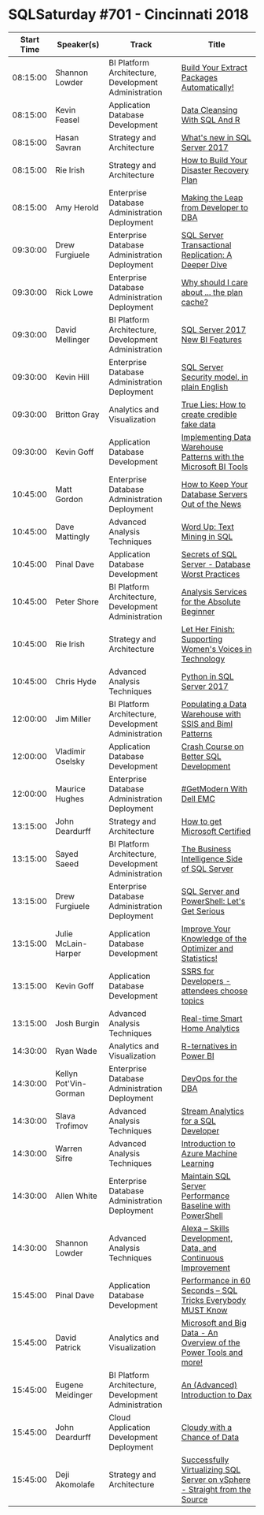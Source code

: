 # SQLSaturday #701 - Cincinnati 2018
Start Time|Speaker(s)|Track|Title
---|---|---|---
08:15:00|Shannon Lowder|BI Platform Architecture, Development  Administration|[Build Your Extract Packages Automatically!](69631.md)
08:15:00|Kevin Feasel|Application  Database Development|[Data Cleansing With SQL And R](69770.md)
08:15:00|Hasan Savran|Strategy and Architecture|[What's new in SQL Server 2017](72773.md)
08:15:00|Rie Irish|Strategy and Architecture|[How to Build Your Disaster Recovery Plan](73133.md)
08:15:00|Amy Herold|Enterprise Database Administration  Deployment|[Making the Leap from Developer to DBA](73178.md)
09:30:00|Drew Furgiuele|Enterprise Database Administration  Deployment|[SQL Server Transactional Replication: A Deeper Dive](69866.md)
09:30:00|Rick Lowe|Enterprise Database Administration  Deployment|[Why should I care about ... the plan cache?](70782.md)
09:30:00|David Mellinger|BI Platform Architecture, Development  Administration|[SQL Server 2017 New BI Features](71006.md)
09:30:00|Kevin Hill|Enterprise Database Administration  Deployment|[SQL Server Security model, in plain English](71369.md)
09:30:00|Britton Gray|Analytics and Visualization|[True Lies: How to create credible fake data](72131.md)
09:30:00|Kevin Goff|Application  Database Development|[Implementing Data Warehouse Patterns with the Microsoft BI Tools](72615.md)
10:45:00|Matt Gordon|Enterprise Database Administration  Deployment|[How to Keep Your Database Servers Out of the News](69594.md)
10:45:00|Dave Mattingly|Advanced Analysis Techniques|[Word Up: Text Mining in SQL](69704.md)
10:45:00|Pinal Dave|Application  Database Development|[Secrets of SQL Server - Database Worst Practices](71291.md)
10:45:00|Peter Shore|BI Platform Architecture, Development  Administration|[Analysis Services for the Absolute Beginner](71429.md)
10:45:00|Rie Irish|Strategy and Architecture|[Let Her Finish: Supporting Women's Voices in Technology](73140.md)
10:45:00|Chris Hyde|Advanced Analysis Techniques|[Python in SQL Server 2017](73168.md)
12:00:00|Jim Miller|BI Platform Architecture, Development  Administration|[Populating a Data Warehouse with SSIS and Biml Patterns](69989.md)
12:00:00|Vladimir Oselsky|Application  Database Development|[Crash Course on Better SQL Development](72093.md)
12:00:00|Maurice Hughes|Enterprise Database Administration  Deployment|[#GetModern With Dell EMC](77769.md)
13:15:00|John Deardurff|Strategy and Architecture|[How to get Microsoft Certified](69608.md)
13:15:00|Sayed Saeed|BI Platform Architecture, Development  Administration|[The Business Intelligence Side of SQL Server](69615.md)
13:15:00|Drew Furgiuele|Enterprise Database Administration  Deployment|[SQL Server and PowerShell: Let's Get Serious](69865.md)
13:15:00|Julie McLain-Harper|Application  Database Development|[Improve Your Knowledge of the Optimizer and Statistics!](72984.md)
13:15:00|Kevin Goff|Application  Database Development|[SSRS for Developers - attendees choose topics](73182.md)
13:15:00|Josh Burgin|Advanced Analysis Techniques|[Real-time Smart Home Analytics](77107.md)
14:30:00|Ryan Wade|Analytics and Visualization|[R-ternatives in Power BI](69738.md)
14:30:00|Kellyn Pot'Vin-Gorman|Enterprise Database Administration  Deployment|[DevOps for the DBA](70613.md)
14:30:00|Slava Trofimov|Advanced Analysis Techniques|[Stream Analytics for a SQL Developer](71486.md)
14:30:00|Warren Sifre|Advanced Analysis Techniques|[Introduction to Azure Machine Learning](71505.md)
14:30:00|Allen White|Enterprise Database Administration  Deployment|[Maintain SQL Server Performance Baseline with PowerShell](72461.md)
14:30:00|Shannon Lowder|Advanced Analysis Techniques|[Alexa – Skills Development, Data, and Continuous Improvement](77115.md)
15:45:00|Pinal Dave|Application  Database Development|[Performance in 60 Seconds – SQL Tricks Everybody MUST Know](71290.md)
15:45:00|David Patrick|Analytics and Visualization|[Microsoft and Big Data - An Overview of the Power Tools and more!](71479.md)
15:45:00|Eugene Meidinger|BI Platform Architecture, Development  Administration|[An (Advanced) Introduction to Dax](71508.md)
15:45:00|John Deardurff|Cloud Application Development  Deployment|[Cloudy with a Chance of Data](72302.md)
15:45:00|Deji Akomolafe|Strategy and Architecture|[Successfully Virtualizing SQL Server on vSphere - Straight from the Source](72816.md)
